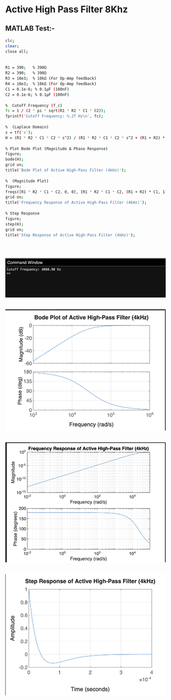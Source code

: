 # Active High Pass Filter 8Khz

## MATLAB Test:-

```bash
clc; 
clear; 
close all;


R1 = 390;   % 390Ω
R2 = 390;   % 390Ω
R3 = 10e3;  % 10kΩ (For Op-Amp feedback)
R4 = 10e3;  % 10kΩ (For Op-Amp feedback)
C1 = 0.1e-6; % 0.1µF (100nF)
C2 = 0.1e-6; % 0.1µF (100nF)

%  Cutoff Frequency (f_c)
fc = 1 / (2 * pi * sqrt(R1 * R2 * C1 * C2));
fprintf('Cutoff Frequency: %.2f Hz\n', fc);

%  (Laplace Domain)
s = tf('s');
H = (R1 * R2 * C1 * C2 * s^2) / (R1 * R2 * C1 * C2 * s^2 + (R1 + R2) * C1 * s + 1);

% Plot Bode Plot (Magnitude & Phase Response)
figure;
bode(H);
grid on;
title('Bode Plot of Active High-Pass Filter (4kHz)');

%  (Magnitude Plot)
figure;
freqs([R1 * R2 * C1 * C2, 0, 0], [R1 * R2 * C1 * C2, (R1 + R2) * C1, 1]);
grid on;
title('Frequency Response of Active High-Pass Filter (4kHz)');

% Step Response
figure;
step(H);
grid on;
title('Step Response of Active High-Pass Filter (4kHz)');
```
<br>
<br>
<br>

<img src="./img/hpfcode.png">

<br>
<br>
<br>

<img src="./img/hpf1.png">

<br>
<br>
<br>

<img src ="./img/hpf2.png">

<br>
<br>
<br>

<img src="./img/hpf3.png">